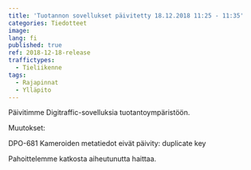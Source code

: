 ```yaml
---
title: 'Tuotannon sovellukset päivitetty 18.12.2018 11:25 - 11:35'
categories: Tiedotteet
image: 
lang: fi
published: true
ref: 2018-12-18-release
traffictypes:
  - Tieliikenne
tags:
  - Rajapinnat
  - Ylläpito
---
```


Päivitimme Digitraffic-sovelluksia tuotantoympäristöön.

Muutokset:

DPO-681 Kameroiden metatiedot eivät päivity: duplicate key

Pahoittelemme katkosta aiheutunutta haittaa.
